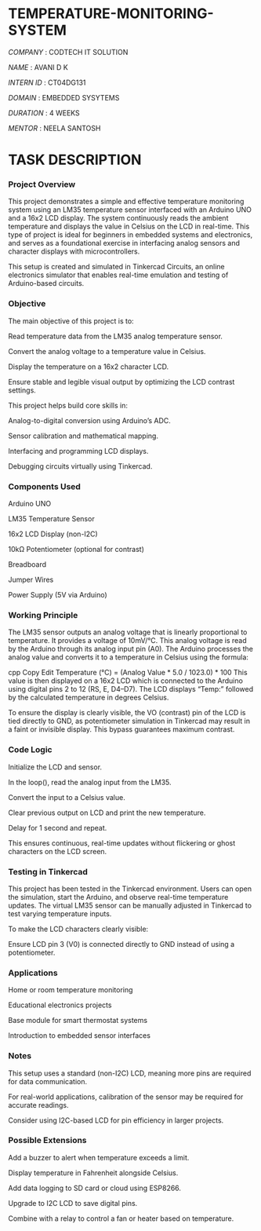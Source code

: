 # TEMPERATURE-MONITORING-SYSTEM

*COMPANY* : CODTECH IT SOLUTION

*NAME* : AVANI D K

*INTERN ID* : CT04DG131

*DOMAIN* : EMBEDDED SYSYTEMS

*DURATION* : 4 WEEKS

*MENTOR* : NEELA SANTOSH

# TASK DESCRIPTION

### Project Overview
This project demonstrates a simple and effective temperature monitoring system using an LM35 temperature sensor interfaced with an Arduino UNO and a 16x2 LCD display. The system continuously reads the ambient temperature and displays the value in Celsius on the LCD in real-time. This type of project is ideal for beginners in embedded systems and electronics, and serves as a foundational exercise in interfacing analog sensors and character displays with microcontrollers.

This setup is created and simulated in Tinkercad Circuits, an online electronics simulator that enables real-time emulation and testing of Arduino-based circuits.

### Objective
The main objective of this project is to:

Read temperature data from the LM35 analog temperature sensor.

Convert the analog voltage to a temperature value in Celsius.

Display the temperature on a 16x2 character LCD.

Ensure stable and legible visual output by optimizing the LCD contrast settings.

This project helps build core skills in:

Analog-to-digital conversion using Arduino’s ADC.

Sensor calibration and mathematical mapping.

Interfacing and programming LCD displays.

Debugging circuits virtually using Tinkercad.

### Components Used
Arduino UNO

LM35 Temperature Sensor

16x2 LCD Display (non-I2C)

10kΩ Potentiometer (optional for contrast)

Breadboard

Jumper Wires

Power Supply (5V via Arduino)

### Working Principle
The LM35 sensor outputs an analog voltage that is linearly proportional to temperature. It provides a voltage of 10mV/°C. This analog voltage is read by the Arduino through its analog input pin (A0). The Arduino processes the analog value and converts it to a temperature in Celsius using the formula:

cpp
Copy
Edit
Temperature (°C) = (Analog Value * 5.0 / 1023.0) * 100
This value is then displayed on a 16x2 LCD which is connected to the Arduino using digital pins 2 to 12 (RS, E, D4–D7). The LCD displays “Temp:” followed by the calculated temperature in degrees Celsius.

To ensure the display is clearly visible, the VO (contrast) pin of the LCD is tied directly to GND, as potentiometer simulation in Tinkercad may result in a faint or invisible display. This bypass guarantees maximum contrast.

### Code Logic
Initialize the LCD and sensor.

In the loop(), read the analog input from the LM35.

Convert the input to a Celsius value.

Clear previous output on LCD and print the new temperature.

Delay for 1 second and repeat.

This ensures continuous, real-time updates without flickering or ghost characters on the LCD screen.

### Testing in Tinkercad
This project has been tested in the Tinkercad environment. Users can open the simulation, start the Arduino, and observe real-time temperature updates. The virtual LM35 sensor can be manually adjusted in Tinkercad to test varying temperature inputs.

To make the LCD characters clearly visible:

Ensure LCD pin 3 (V0) is connected directly to GND instead of using a potentiometer.

### Applications
Home or room temperature monitoring

Educational electronics projects

Base module for smart thermostat systems

Introduction to embedded sensor interfaces

### Notes
This setup uses a standard (non-I2C) LCD, meaning more pins are required for data communication.

For real-world applications, calibration of the sensor may be required for accurate readings.

Consider using I2C-based LCD for pin efficiency in larger projects.

### Possible Extensions
Add a buzzer to alert when temperature exceeds a limit.

Display temperature in Fahrenheit alongside Celsius.

Add data logging to SD card or cloud using ESP8266.

Upgrade to I2C LCD to save digital pins.

Combine with a relay to control a fan or heater based on temperature.

